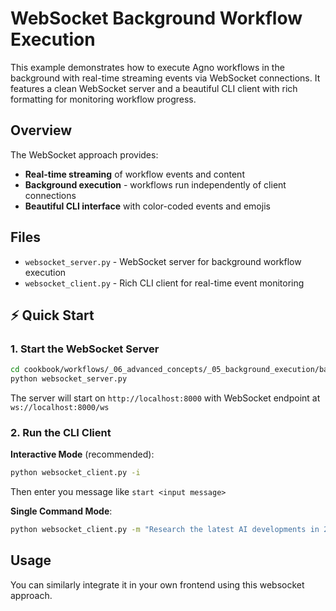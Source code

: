 # WebSocket Background Workflow Execution

This example demonstrates how to execute Agno workflows in the background with real-time streaming events via WebSocket connections. It features a clean WebSocket server and a beautiful CLI client with rich formatting for monitoring workflow progress.

## Overview

The WebSocket approach provides:
- **Real-time streaming** of workflow events and content
- **Background execution** - workflows run independently of client connections
- **Beautiful CLI interface** with color-coded events and emojis

## Files

- `websocket_server.py` - WebSocket server for background workflow execution
- `websocket_client.py` - Rich CLI client for real-time event monitoring

## ⚡ Quick Start

### 1. Start the WebSocket Server

```bash
cd cookbook/workflows/_06_advanced_concepts/_05_background_execution/background_execution_using_websocket/
python websocket_server.py
```

The server will start on `http://localhost:8000` with WebSocket endpoint at `ws://localhost:8000/ws`

### 2. Run the CLI Client

**Interactive Mode** (recommended):
```bash
python websocket_client.py -i
```

Then enter you message like `start <input message>`

**Single Command Mode**:
```bash
python websocket_client.py -m "Research the latest AI developments in 2024"
```

## Usage

You can similarly integrate it in your own frontend using this websocket approach.